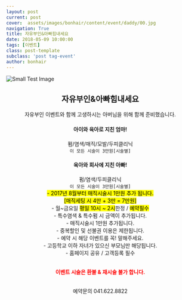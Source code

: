 ```yaml
---
layout: post
current: post
cover:  assets/images/bonhair/content/event/daddy/00.jpg
navigation: True
title: 자유부인&아빠힘내세요
date: 2018-05-09 10:00:00
tags: [이벤트]
class: post-template
subclass: 'post tag-event'
author: bonhair
---
```


<p><img src="{{ site.baseurl }}assets/images/bonhair/content/event/daddy/01.jpg" alt="Small Test Image" /></p>

<center><h2 id="textlevelsemantics">자유부인&아빠힘내세요 </h2></center>
<center>자유부인 이벤트와 함께 고생하시는 아버님을 위해 함께 준비했습니다.</center>

<center><h4>아이와 육아로 지친 엄마!</h4></center>
<center>펌/염색/매직/모발/두피클리닉</center>
<center><code>이 모든 시술이 3만원[시술별]</code></center>

<center><h4>육아와 회사에 지친 아빠!</h4></center>
<center>펌/염색/두피클리닉</center>
<center><code>이 모든 시술이 3만원[시술별]</code></center>

<center><mark> - 2017년 8월부터 매직시술시 1만원 추가 됩니다.<br>
[매직세팅 시 4만 + 3만 = 7만원]</mark><br>
- 월~금요일 <mark>평일 10시 ~ 2시</mark>한정 / <mark>예약필수</mark><br>
- 특수염색 & 특수펌 시 금액이 추가됩니다.<br>
- 매직시술시 1만원 추가됩니다.<br>
- 중복할인 및 선불권 이용은 제한됩니다.<br>
- 예약 시 해당 이벤트를 꼭! 말해주세요.<br>
- 고등학교 이하 자녀가 있으신 부모님만 해당됩니다.<br>
- 홈페이지 공유 / 고객등록 필수<br><br>

<span style="color:red; font-weight: bold">이벤트 시술은 환불 & 재시술 불가 합니다.</span>

</center>
<br>

<center>예약문의 041.622.8822</center>